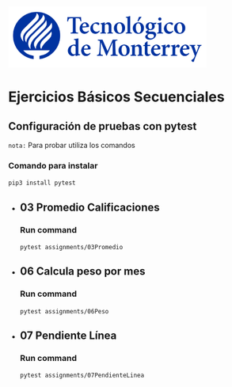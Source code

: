 ![Tec de Monterrey](images/logotecmty.png)
# Ejercicios Básicos Secuenciales

## Configuración de pruebas con **pytest**

`nota:` Para probar utiliza los comandos
### Comando para instalar 
```
pip3 install pytest
```

- ## 03 Promedio Calificaciones
    ### Run command
    ```
    pytest assignments/03Promedio
    ```

- ## 06 Calcula peso por mes
    ### Run command
    ```
    pytest assignments/06Peso
    ```

- ## 07 Pendiente Línea
    ### Run command
    ```
    pytest assignments/07PendienteLinea
    ```